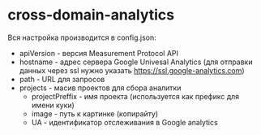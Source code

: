 cross-domain-analytics
======================

Вся настройка производится в config.json:
* apiVersion - версия Measurement Protocol API
* hostname - адрес сервера Google Univesal Analytics (для отправки данных через ssl нужно указать https://ssl.google-analytics.com)
* path - URL для запросов
* projects - масив проектов для сбора аналитки
  * projectPreffix - имя проекта (используется как префикс для имени куки)
  * image - путь к картинке (копирайту)
  * UA - идентификатор отслеживания в Google analytics
